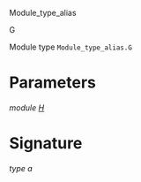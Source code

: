 Module_type_alias

G

Module type `Module_type_alias.G`

# Parameters

<a id="argument-1-H"></a>

###### module [H](Module_type_alias.module-type-G.argument-1-H.md)

# Signature

<a id="type-a"></a>

###### type a